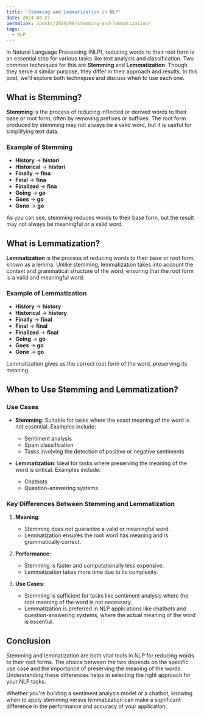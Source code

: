 ```yaml
---
title: 'Stemming and Lemmatization in NLP'
date: 2024-08-27  
permalink: /posts/2024/08/stemming-and-lemmatization/
tags:
  - NLP
---
```



In Natural Language Processing (NLP), reducing words to their root form is an essential step for various tasks like text analysis and classification. Two common techniques for this are **Stemming** and **Lemmatization**. Though they serve a similar purpose, they differ in their approach and results. In this post, we'll explore both techniques and discuss when to use each one.

## What is Stemming?

**Stemming** is the process of reducing inflected or derived words to their base or root form, often by removing prefixes or suffixes. The root form produced by stemming may not always be a valid word, but it is useful for simplifying text data.

### Example of Stemming

- **History** -> **histori**
- **Historical** -> **histori**
- **Finally** -> **fina**
- **Final** -> **fina**
- **Finalized** -> **fina**
- **Going** -> **go**
- **Goes** -> **go**
- **Gone** -> **go**

As you can see, stemming reduces words to their base form, but the result may not always be meaningful or a valid word.

## What is Lemmatization?

**Lemmatization** is the process of reducing words to their base or root form, known as a lemma. Unlike stemming, lemmatization takes into account the context and grammatical structure of the word, ensuring that the root form is a valid and meaningful word.

### Example of Lemmatization

- **History** -> **history**
- **Historical** -> **history**
- **Finally** -> **final**
- **Final** -> **final**
- **Finalized** -> **final**
- **Going** -> **go**
- **Goes** -> **go**
- **Gone** -> **go**

Lemmatization gives us the correct root form of the word, preserving its meaning.

## When to Use Stemming and Lemmatization?

### Use Cases

- **Stemming**: Suitable for tasks where the exact meaning of the word is not essential. Examples include:
  - Sentiment analysis
  - Spam classification
  - Tasks involving the detection of positive or negative sentiments

- **Lemmatization**: Ideal for tasks where preserving the meaning of the word is critical. Examples include:
  - Chatbots
  - Question-answering systems

### Key Differences Between Stemming and Lemmatization

1. **Meaning**: 
   - Stemming does not guarantee a valid or meaningful word.
   - Lemmatization ensures the root word has meaning and is grammatically correct.

2. **Performance**:
   - Stemming is faster and computationally less expensive.
   - Lemmatization takes more time due to its complexity.

3. **Use Cases**:
   - Stemming is sufficient for tasks like sentiment analysis where the root meaning of the word is not necessary.
   - Lemmatization is preferred in NLP applications like chatbots and question-answering systems, where the actual meaning of the word is essential.

## Conclusion

Stemming and lemmatization are both vital tools in NLP for reducing words to their root forms. The choice between the two depends on the specific use case and the importance of preserving the meaning of the words. Understanding these differences helps in selecting the right approach for your NLP tasks.

Whether you're building a sentiment analysis model or a chatbot, knowing when to apply stemming versus lemmatization can make a significant difference in the performance and accuracy of your application.
